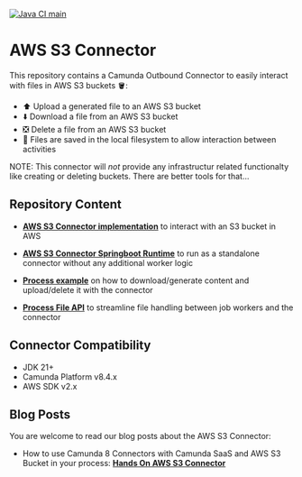 [![Java CI main](https://github.com/NovatecConsulting/camunda-aws-s3-connector/actions/workflows/maven.yml/badge.svg?branch=main)](https://github.com/NovatecConsulting/camunda-aws-s3-connector/actions/workflows/maven.yml)

# AWS S3 Connector

This repository contains a Camunda Outbound Connector to easily interact with files in AWS S3 buckets 🪣:

- ⬆️ Upload a generated file to an AWS S3 bucket
- ⬇️ Download a file from an AWS S3 bucket
- ❎ Delete a file from an AWS S3 bucket
- 📁 Files are saved in the local filesystem to allow interaction between activities

NOTE: This connector will _not_ provide any infrastructur related functionalty like creating or deleting buckets. There are better tools for that...

## Repository Content

* **[AWS S3  Connector implementation](connector-aws-s3-libs/README.md)** to interact with an S3 bucket in AWS

* **[AWS S3 Connector Springboot Runtime](connector-aws-s3-standalone/README.md)** to run as a standalone connector 
without any additional worker logic

* **[Process example](connector-aws-s3-example/README.md)** on how to download/generate content and upload/delete it with the connector

* **[Process File API](connector-file-api/README.md)** to streamline file handling between job workers and the connector

## Connector Compatibility

- JDK 21+
- Camunda Platform v8.4.x
- AWS SDK v2.x

## Blog Posts
You are welcome to read our blog posts about the AWS S3 Connector:

- How to use Camunda 8 Connectors with Camunda SaaS and AWS S3 Bucket in your process: **[Hands On AWS S3 Connector](https://medium.com/@jannik_74984/hands-on-camunda-aws-s3-connector-cd6f5011740b)**
